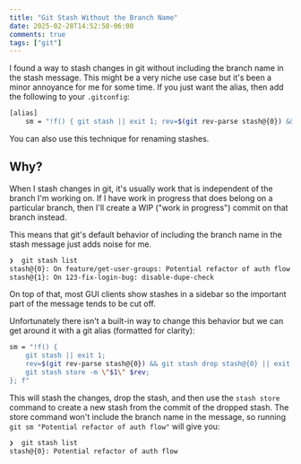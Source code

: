 ```yaml
---
title: "Git Stash Without the Branch Name"
date: 2025-02-28T14:52:50-06:00
comments: true
tags: ["git"]
---
```


I found a way to stash changes in git without including the branch name in the stash message.
This might be a very niche use case but it's been a minor annoyance for me for some time.
If you just want the alias, then add the following to your `.gitconfig`:

```bash
[alias]
    sm = "!f() { git stash || exit 1; rev=$(git rev-parse stash@{0}) && git stash drop stash@{0} || exit 1; git stash store -m \"$1\" $rev; }; f"
```

You can also use this technique for renaming stashes.

## Why?

When I stash changes in git, it's usually work that is independent of the branch I'm working on.
If I have work in progress that does belong on a particular branch, then I'll create a WIP ("work in progress") commit on that branch instead.

This means that git's default behavior of including the branch name in the stash message just adds noise for me.

```bash
❯  git stash list
stash@{0}: On feature/get-user-groups: Potential refactor of auth flow
stash@{1}: On 123-fix-login-bug: disable-dupe-check
```
On top of that, most GUI clients show stashes in a sidebar so the important part of the message tends to be cut off.

Unfortunately there isn't a built-in way to change this behavior but we can get around it with a git alias (formatted for clarity):

```bash
sm = "!f() {
    git stash || exit 1;
    rev=$(git rev-parse stash@{0}) && git stash drop stash@{0} || exit 1;
    git stash store -m \"$1\" $rev;
}; f"
```

This will stash the changes, drop the stash, and then use the `stash store` command to create a new stash from the commit of the dropped stash.
The store command won't include the branch name in the message, so running `git sm "Potential refactor of auth flow"` will give you:

```bash
❯  git stash list
stash@{0}: Potential refactor of auth flow
```

